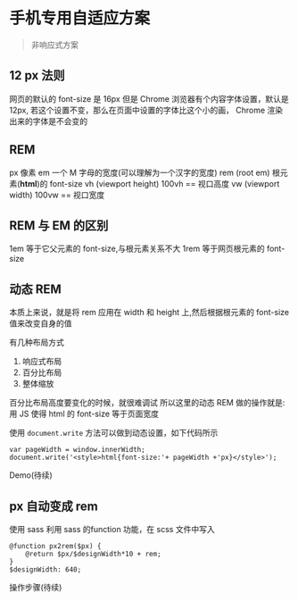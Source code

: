 # 手机专用自适应方案

> 非响应式方案

## 12 px 法则
网页的默认的 font-size 是 16px
但是 Chrome 浏览器有个内容字体设置，默认是 12px,
若这个设置不变，那么在页面中设置的字体比这个小的画，
Chrome 渲染出来的字体是不会变的

## REM
px  像素
em  一个 M 字母的宽度(可以理解为一个汉字的宽度)
rem (root em) 根元素(**html**)的 font-size
vh  (viewport height) 100vh == 视口高度
vw  (viewport width)  100vw == 视口宽度

## REM 与 EM 的区别
1em 等于它父元素的 font-size,与根元素关系不大
1rem 等于网页根元素的 font-size

## 动态 REM

本质上来说，就是将 rem 应用在 width 和 height 上,然后根据根元素的 font-size 值来改变自身的值

有几种布局方式
1. 响应式布局
2. 百分比布局
3. 整体缩放

百分比布局高度要变化的时候，就很难调试
所以这里的动态 REM 做的操作就是: 用 JS 使得 html 的 font-size 等于页面宽度

使用 `document.write` 方法可以做到动态设置，如下代码所示
```
var pageWidth = window.innerWidth;
document.write('<style>html{font-size:'+ pageWidth +'px}</style>');
```

Demo(待续)

## px 自动变成 rem
使用 sass
利用 sass 的function 功能，在 scss 文件中写入
```
@function px2rem($px) {
    @return $px/$designWidth*10 + rem;
}
$designWidth: 640;
```

操作步骤(待续)

